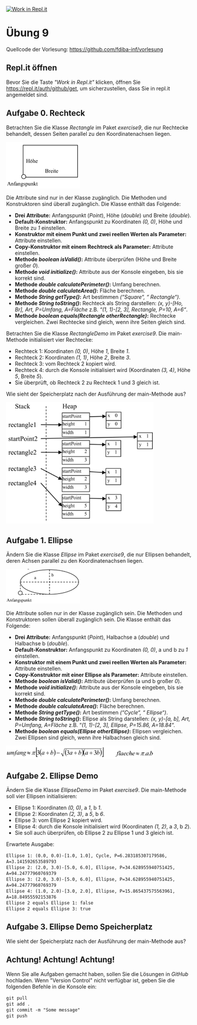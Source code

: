 [![Work in Repl.it](https://classroom.github.com/assets/work-in-replit-14baed9a392b3a25080506f3b7b6d57f295ec2978f6f33ec97e36a161684cbe9.svg)](https://classroom.github.com/online_ide?assignment_repo_id=3724480&assignment_repo_type=AssignmentRepo)
# Übung 9
Quellcode der Vorlesung: https://github.com/fdiba-inf/vorlesung
## Repl.it öffnen
Bevor Sie die Taste _"Work in Repl.it"_ klicken, öffnen Sie https://repl.it/auth/github/get, um sicherzustellen, dass Sie in repl.it angemeldet sind.
## Aufgabe 0. Rechteck
Betrachten Sie die Klasse _Rectangle_ im Paket _exercise9_, die nur Rechtecke behandelt, dessen Seiten parallel zu den Koordinatenachsen liegen.

<img src="https://github.com/fdiba-inf/vorlesung/raw/master/images/exercise9/rectangle.png" width="200">

Die Attribute sind nur in der Klasse zugänglich.
Die Methoden und Konstruktoren sind überall zugänglich.
Die Klasse enthält das Folgende:
* **Drei Attribute:** Anfangspunkt (_Point_), Höhe (_double_) und Breite (_double_).
* **Default-Konstruktor:** Anfangspunkt zu Koordinaten _(0, 0)_, Höhe und Breite zu _1_ einstellen.
* **Konstruktor mit einem Punkt und zwei reellen Werten als Parameter:** Attribute einstellen.
* **Copy-Konstruktor mit einem Rechtreck als Parameter:** Attribute einstellen.
* **Methode _boolean isValid()_:** Attribute überprüfen (Höhe und Breite großer _0_).
* **Methode _void initialize()_:** Attribute aus der Konsole eingeben, bis sie korrekt sind.
* **Methode _double calculatePerimeter()_:** Umfang berechnen.
* **Methode _double calculateArea()_:** Fläche berechnen.
* **Methode _String getType()_:** Art bestimmen _(“Square“, “ Rectangle“)_.
* **Methode _String toString()_:** Rechteck als String darstellen: _(x, y)-[Ho, Br], Art, P=Umfang, A=Fläche_ z.B. _“(1, 1)-[2, 3], Rectangle, P=10, A=6“_.
* **Methode _boolean equals(Rectangle otherRectangle)_:** Rechtecke vergleichen. Zwei Rechtecke sind gleich, wenn ihre Seiten gleich sind.

Betrachten Sie die Klasse _RectangleDemo_ im Paket _exercise9_. Die main-Methode initialisiert vier Rechtecke:
* Rechteck 1: Koordinaten _(0, 0)_, Höhe _1_, Breite _1_.
* Rechteck 2: Koordinaten _(1, 1)_, Höhe _2_, Breite _3_.
* Rechteck 3: vom Rechteck 2 kopiert wird.
* Rechteck 4: durch die Konsole initialisiert wird (Koordinaten _(3, 4)_, Höhe _5_, Breite _5_).
* Sie überprüft, ob Rechteck 2 zu Rechteck 1 und 3 gleich ist.

Wie sieht der Speicherplatz nach der Ausführung der main-Methode aus?

<img src="https://github.com/fdiba-inf/vorlesung/raw/master/images/exercise9/rectangle-memory.png" width="400">

## Aufgabe 1. Ellipse
Ändern Sie die Klasse _Ellipse_ im Paket _exercise9_, die nur Ellipsen behandelt, deren Achsen parallel zu den Koordinatenachsen liegen.

<img src="https://github.com/fdiba-inf/vorlesung/raw/master/images/exercise9/ellipse.png" width="200">

Die Attribute sollen nur in der Klasse zugänglich sein.
Die Methoden und Konstruktoren sollen überall zugänglich sein.
Die Klasse enthält das Folgende:

* **Drei Attribute:** Anfangspunkt (_Point_), Halbachse a (_double_) und Halbachse b (_double_).
* **Default-Konstruktor:** Anfangspunkt zu Koordinaten _(0, 0)_, a und b zu _1_ einstellen.
* **Konstruktor mit einem Punkt und zwei reellen Werten als Parameter:** Attribute einstellen.
* **Copy-Konstruktor mit einer Ellipse als Parameter:** Attribute einstellen.
* **Methode _boolean isValid()_:** Attribute überprüfen (a und b großer _0_).
* **Methode _void initialize()_:** Attribute aus der Konsole eingeben, bis sie korrekt sind.
* **Methode _double calculatePerimeter()_:** Umfang berechnen.
* **Methode _double calculateArea()_:** Fläche berechnen.
* **Methode _String getType()_:** Art bestimmen _(“Cycle“, “ Ellipse“)_.
* **Methode _String toString()_:** Ellipse als String darstellen: _(x, y)-[a, b], Art, P=Umfang, A=Fläche_ z.B. “_(1, 1)-[2, 3], Ellipse, P=15.86, A=18.84_“.
* **Methode _boolean equals(Ellipse otherEllipse)_:** Ellipsen vergleichen. Zwei Ellipsen sind gleich, wenn ihre Halbachsen gleich sind.

<img src="https://github.com/fdiba-inf/vorlesung/raw/master/images/exercise9/ellipse-formula.png" width="400">

## Aufgabe 2. Ellipse Demo
Ändern Sie die Klasse _EllipseDemo_ im Paket _exercise9_. Die main-Methode soll vier Ellipsen initialisieren:
* Ellipse 1: Koordinaten _(0, 0)_, a _1_, b _1_.
* Ellipse 2: Koordinaten _(2, 3)_, a _5_, b _6_.
* Ellipse 3: vom Ellipse 2 kopiert wird.
* Ellipse 4: durch die Konsole initialisiert wird (Koordinaten _(1, 2)_, a _3_, b _2_).
* Sie soll auch überprüfen, ob Ellipse 2 zu Ellipse 1 und 3 gleich ist. 

Erwartete Ausgabe:
``` 
Ellipse 1: (0.0, 0.0)-[1.0, 1.0], Cycle, P=6.283185307179586, A=3.141592653589793
Ellipse 2: (2.0, 3.0)-[5.0, 6.0], Ellipse, P=34.628955940751425, A=94.24777960769379
Ellipse 3: (2.0, 3.0)-[5.0, 6.0], Ellipse, P=34.628955940751425, A=94.24777960769379
Ellipse 4: (1.0, 2.0)-[3.0, 2.0], Ellipse, P=15.865437575563961, A=18.84955592153876
Ellipse 2 equals Ellipse 1: false
Ellipse 2 equals Ellipse 3: true
``` 
## Aufgabe 3. Ellipse Demo Speicherplatz
Wie sieht der Speicherplatz nach der Ausführung der main-Methode aus?
## Achtung! Achtung! Achtung!
Wenn Sie alle Aufgaben gemacht haben, sollen Sie die Lösungen in _GitHub_ hochladen. 
Wenn "Version Control" nicht verfügbar ist, geben Sie die folgenden Befehle in die Konsole ein:
``` 
git pull
git add .
git commit -m "Some message"
git push
``` 
